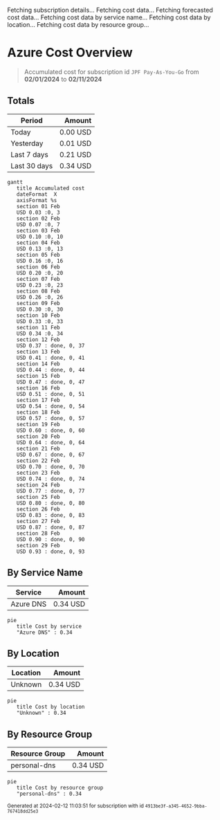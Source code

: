 Fetching subscription details...
Fetching cost data...
Fetching forecasted cost data...
Fetching cost data by service name...
Fetching cost data by location...
Fetching cost data by resource group...
# Azure Cost Overview

> Accumulated cost for subscription id `JPF Pay-As-You-Go` from **02/01/2024** to **02/11/2024**

## Totals

|Period|Amount|
|---|---:|
|Today|0.00 USD|
|Yesterday|0.01 USD|
|Last 7 days|0.21 USD|
|Last 30 days|0.34 USD|

```mermaid
gantt
   title Accumulated cost
   dateFormat  X
   axisFormat %s
   section 01 Feb
   USD 0.03 :0, 3
   section 02 Feb
   USD 0.07 :0, 7
   section 03 Feb
   USD 0.10 :0, 10
   section 04 Feb
   USD 0.13 :0, 13
   section 05 Feb
   USD 0.16 :0, 16
   section 06 Feb
   USD 0.20 :0, 20
   section 07 Feb
   USD 0.23 :0, 23
   section 08 Feb
   USD 0.26 :0, 26
   section 09 Feb
   USD 0.30 :0, 30
   section 10 Feb
   USD 0.33 :0, 33
   section 11 Feb
   USD 0.34 :0, 34
   section 12 Feb
   USD 0.37 : done, 0, 37
   section 13 Feb
   USD 0.41 : done, 0, 41
   section 14 Feb
   USD 0.44 : done, 0, 44
   section 15 Feb
   USD 0.47 : done, 0, 47
   section 16 Feb
   USD 0.51 : done, 0, 51
   section 17 Feb
   USD 0.54 : done, 0, 54
   section 18 Feb
   USD 0.57 : done, 0, 57
   section 19 Feb
   USD 0.60 : done, 0, 60
   section 20 Feb
   USD 0.64 : done, 0, 64
   section 21 Feb
   USD 0.67 : done, 0, 67
   section 22 Feb
   USD 0.70 : done, 0, 70
   section 23 Feb
   USD 0.74 : done, 0, 74
   section 24 Feb
   USD 0.77 : done, 0, 77
   section 25 Feb
   USD 0.80 : done, 0, 80
   section 26 Feb
   USD 0.83 : done, 0, 83
   section 27 Feb
   USD 0.87 : done, 0, 87
   section 28 Feb
   USD 0.90 : done, 0, 90
   section 29 Feb
   USD 0.93 : done, 0, 93
```

## By Service Name

|Service|Amount|
|---|---:|
|Azure DNS|0.34 USD|

```mermaid
pie
   title Cost by service
   "Azure DNS" : 0.34
```

## By Location

|Location|Amount|
|---|---:|
|Unknown|0.34 USD|

```mermaid
pie
   title Cost by location
   "Unknown" : 0.34
```

## By Resource Group

|Resource Group|Amount|
|---|---:|
|personal-dns|0.34 USD|

```mermaid
pie
   title Cost by resource group
   "personal-dns" : 0.34
```

<sup>Generated at 2024-02-12 11:03:51 for subscription with id `4913be3f-a345-4652-9bba-767418dd25e3`</sup>
